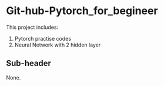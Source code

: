 # Git-hub-Pytorch_for_begineer

This project includes:
1. Pytorch practise codes
2. Neural Network with 2 hidden layer 

## Sub-header 

None.
